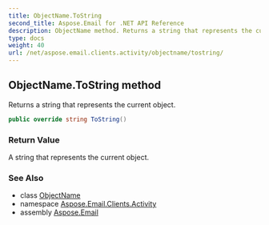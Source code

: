 ```yaml
---
title: ObjectName.ToString
second_title: Aspose.Email for .NET API Reference
description: ObjectName method. Returns a string that represents the current object
type: docs
weight: 40
url: /net/aspose.email.clients.activity/objectname/tostring/
---
```

## ObjectName.ToString method

Returns a string that represents the current object.

```csharp
public override string ToString()
```

### Return Value

A string that represents the current object.

### See Also

* class [ObjectName](../)
* namespace [Aspose.Email.Clients.Activity](../../objectname/)
* assembly [Aspose.Email](../../../)


